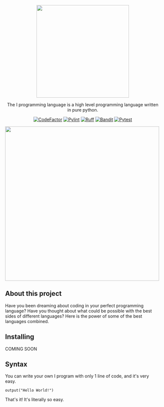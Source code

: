 <div style="text-align: center;">
<img src="https://github.com/I-Language-Development/I-language/blob/main/.github/logo-with-text.png" height="300px">

The I programming language is a high level programming language written in pure python.

[![CodeFactor](https://www.codefactor.io/repository/github/i-language-development/i-language/badge)](https://www.codefactor.io/repository/github/i-language-development/i-language)
[![Pylint](https://github.com/I-Language-Development/I-language/actions/workflows/pylint.yml/badge.svg)](https://github.com/I-Language-Development/I-language/actions/workflows/pylint.yml)
[![Ruff](https://github.com/I-Language-Development/I-language/actions/workflows/ruff.yml/badge.svg)](https://github.com/I-Language-Development/I-language/actions/workflows/ruff.yml)
[![Bandit](https://github.com/I-Language-Development/I-language/actions/workflows/bandit.yml/badge.svg)](https://github.com/I-Language-Development/I-language/actions/workflows/bandit.yml)
[![Pytest](https://github.com/I-Language-Development/I-language/actions/workflows/pytest.yml/badge.svg)](https://github.com/I-Language-Development/I-language/actions/workflows/pytest.yml)
</div>
<img src="https://github.com/I-Language-Development/I-language/blob/main/.github/example-syntax.png?raw=true" width="500px"/>

## About this project
Have you been dreaming about coding in your perfect programming language?
Have you thought about what could be possible with the best sides of different languages?
Here is the power of some of the best languages combined.

## Installing
COMING SOON

## Syntax
You can write your own I program with only 1 line of code, and it's very easy.
```
output("Hello World!")
```

That's it! It's literally so easy.

